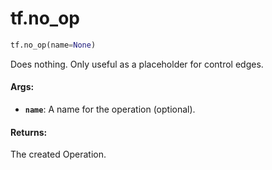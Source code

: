 <div itemscope itemtype="http://developers.google.com/ReferenceObject">
<meta itemprop="name" content="tf.no_op" />
<meta itemprop="path" content="Stable" />
</div>

# tf.no_op

``` python
tf.no_op(name=None)
```

Does nothing. Only useful as a placeholder for control edges.

#### Args:

* <b>`name`</b>: A name for the operation (optional).


#### Returns:

The created Operation.